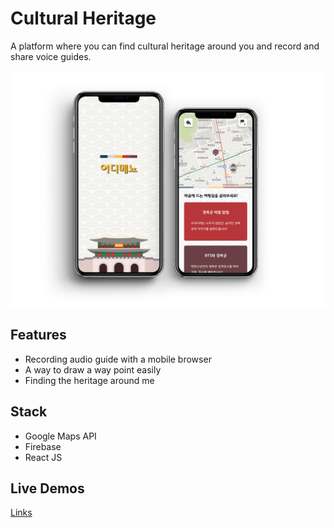 # Cultural Heritage

A platform where you can find cultural heritage around you and record and share voice guides.

![main](./image/main.png)

## Features
- Recording audio guide with a mobile browser
- A way to draw a way point easily
- Finding the heritage around me

## Stack
- Google Maps API
- Firebase
- React JS

## Live Demos
[Links](https://cultural-heritage.web.app/)
